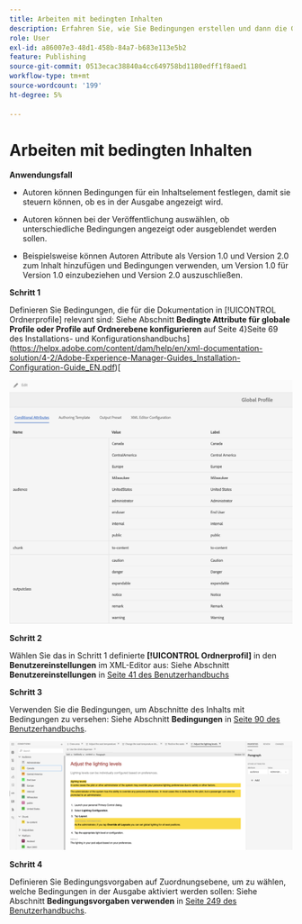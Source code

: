 ```yaml
---
title: Arbeiten mit bedingten Inhalten
description: Erfahren Sie, wie Sie Bedingungen erstellen und dann die Generierung von bedingtem Inhalt in [!DNL AEM Guides] einrichten.
role: User
exl-id: a86007e3-48d1-458b-84a7-b683e113e5b2
feature: Publishing
source-git-commit: 0513ecac38840a4cc649758bd1180edff1f8aed1
workflow-type: tm+mt
source-wordcount: '199'
ht-degree: 5%

---
```


# Arbeiten mit bedingten Inhalten

**Anwendungsfall**


* Autoren können Bedingungen für ein Inhaltselement festlegen, damit sie steuern können, ob es in der Ausgabe angezeigt wird.

* Autoren können bei der Veröffentlichung auswählen, ob unterschiedliche Bedingungen angezeigt oder ausgeblendet werden sollen.

* Beispielsweise können Autoren Attribute als Version 1.0 und Version 2.0 zum Inhalt hinzufügen und Bedingungen verwenden, um Version 1.0 für Version 1.0 einzubeziehen und Version 2.0 auszuschließen.

**Schritt 1**

Definieren Sie Bedingungen, die für die Dokumentation in [!UICONTROL Ordnerprofile] relevant sind:
Siehe Abschnitt **Bedingte Attribute für globale Profile oder Profile auf Ordnerebene konfigurieren** auf Seite 4}Seite 69 des Installations- und Konfigurationshandbuchs](https://helpx.adobe.com/content/dam/help/en/xml-documentation-solution/4-2/Adobe-Experience-Manager-Guides_Installation-Configuration-Guide_EN.pdf)[

![Bedingungen in Ordnerprofilen konfigurieren](assets/conditions-in-profiles.png)

**Schritt 2**

Wählen Sie das in Schritt 1 definierte **[!UICONTROL Ordnerprofil]** in den **Benutzereinstellungen** im XML-Editor aus:
Siehe Abschnitt **Benutzereinstellungen** in [Seite 41 des Benutzerhandbuchs](https://helpx.adobe.com/content/dam/help/en/xml-documentation-solution/4-2/Adobe-Experience-Manager-Guides_User-Guide_EN.pdf)


**Schritt 3**

Verwenden Sie die Bedingungen, um Abschnitte des Inhalts mit Bedingungen zu versehen:
Siehe Abschnitt **Bedingungen** in [Seite 90 des Benutzerhandbuchs](https://helpx.adobe.com/content/dam/help/en/xml-documentation-solution/4-2/Adobe-Experience-Manager-Guides_User-Guide_EN.pdf).

![Nutzungsbedingungen im Web-Editor](assets/conditions-in-web-editor.png)

**Schritt 4**

Definieren Sie Bedingungsvorgaben auf Zuordnungsebene, um zu wählen, welche Bedingungen in der Ausgabe aktiviert werden sollen:
Siehe Abschnitt **Bedingungsvorgaben verwenden** in [Seite 249 des Benutzerhandbuchs](https://helpx.adobe.com/content/dam/help/en/xml-documentation-solution/4-2/Adobe-Experience-Manager-Guides_User-Guide_EN.pdf).
